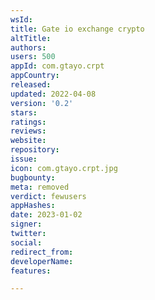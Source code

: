 ```yaml
---
wsId: 
title: Gate io exchange crypto
altTitle: 
authors: 
users: 500
appId: com.gtayo.crpt
appCountry: 
released: 
updated: 2022-04-08
version: '0.2'
stars: 
ratings: 
reviews: 
website: 
repository: 
issue: 
icon: com.gtayo.crpt.jpg
bugbounty: 
meta: removed
verdict: fewusers
appHashes: 
date: 2023-01-02
signer: 
twitter: 
social: 
redirect_from: 
developerName: 
features: 

---
```


